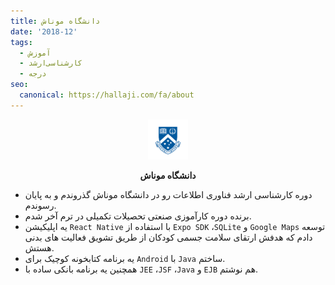 ```yaml
---
title: دانشگاه موناش
date: '2018-12'
tags:
  - آموزش
  - کارشناسی‌ارشد
  - درجه
seo:
  canonical: https://hallaji.com/fa/about
---
```

<p align='center'>
  <img src='/stories/monash-university/monash.png' height='64' />
</p>
<p align='center'>
  <b>دانشگاه موناش</b>
</p>

* دوره کارشناسی ارشد فناوری اطلاعات رو در دانشگاه موناش گذروندم و به پایان رسوندم.
* برنده دوره کارآموزی صنعتی تحصیلات تکمیلی در ترم آخر شدم.
* یه اپلیکیشن `React Native` با استفاده از `Expo SDK` ،`SQLite` و `Google Maps` توسعه دادم که هدفش ارتقای سلامت جسمی
کودکان از طریق تشویق فعالیت های بدنی هستش.
* یه برنامه کتابخونه کوچیک برای `Android`  با `Java` ساختم.
* همچنین یه برنامه بانکی ساده با `JEE` ،`JSF` ،`Java` و `EJB` هم نوشتم.
